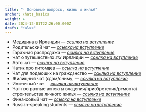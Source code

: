 ```yaml
---
title: "- Основные вопросы, жизнь и жильё"
anchor: chats_basics
weight: 4
date: 2024-12-01T22:26:00.000Z
draft: "false"
---
```

  - Медицина в Ирландии — [_ссылка на вступление_](https://t.me/MedicineIE)
  - Родительский чат — [_ссылка на вступление_](https://t.me/joinchat/AApSpA_SlHc-b2jKwpEBOA)
  - Гаражная распродажа — [_ссылка на вступление_](https://t.me/garage_sale_ie)
  - Чат о путешествиях _ИЗ_ Ирландии — [_ссылка на вступление_](https://t.me/Valimizie)
  - Авто чат — [_ссылка на вступление_](https://t.me/joinchat/ZFeJVBRJ2jM4NTk0)
  - Чатик про питомцев — [_ссылка на вступление_](https://t.me/joinchat/YmB0SCunt64zZTdk)
  - Чат для подающих на гражданство — [_ссылка на вступление_](https://t.me/+HTyFgrEzUGowMzhk)
  - Жилищный чат (сдам/сниму) — [_ссылка на вступление_](https://t.me/irlnd_accommodation)
  - Ипотечный чат — [_ссылка на вступление_](https://t.me/+DmhA-rRdFFU4NDI6)
  - Чат про разные аспекты владения/приобретения/ремонта/строительства личного жилья — [_ссылка на вступление_](https://t.me/+qGw-LyvN2CRhNWM0)
  - Финансовый чат — [_ссылка на вступление_](https://t.me/irlnd_finances)
  - Russian-speaking students — [_ссылка на вступление_](https://t.me/+6lIM-3MLloZkZTky)

